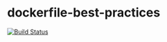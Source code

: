 # dockerfile-best-practices

[![Build Status](https://travis-ci.org/goldencomrades/dockerfile-best-practices.svg?branch=master)](https://travis-ci.org/goldencomrades/dockerfile-best-practices)
